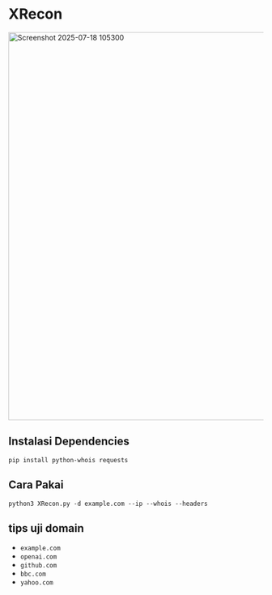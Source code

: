 # XRecon
<img width="1365" height="767" alt="Screenshot 2025-07-18 105300" src="https://github.com/user-attachments/assets/85d0e799-c290-4b79-b078-7a753350fe52" />

## Instalasi Dependencies

```
pip install python-whois requests

```
## Cara Pakai

```
python3 XRecon.py -d example.com --ip --whois --headers

 ```
## tips uji domain
- ` example.com `
- ` openai.com `
- ` github.com `
- ` bbc.com `
- ` yahoo.com `
